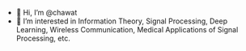 - 👋 Hi, I’m @chawat
- 👀 I’m interested in Information Theory, Signal Processing, Deep Learning, Wireless Communication, Medical Applications of Signal Processing, etc.

<!---
chawat/chawat is a ✨ special ✨ repository because its `README.md` (this file) appears on your GitHub profile.
You can click the Preview link to take a look at your changes.
--->

